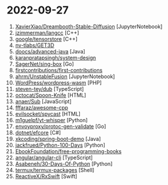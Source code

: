 # 2022-09-27

1. [XavierXiao/Dreambooth-Stable-Diffusion](https://github.com/XavierXiao/Dreambooth-Stable-Diffusion "Implementation of Dreambooth (https://arxiv.org/abs/2208.12242) with Stable Diffusion") [JupyterNotebook]
2. [jzimmerman/langcc](https://github.com/jzimmerman/langcc "langcc: A Next-Generation Compiler Compiler") [C++]
3. [google/tensorstore](https://github.com/google/tensorstore "Library for reading and writing large multi-dimensional arrays.") [C++]
4. [nv-tlabs/GET3D](https://github.com/nv-tlabs/GET3D "") 
5. [doocs/advanced-java](https://github.com/doocs/advanced-java "😮 Core Interview Questions & Answers For Experienced Java(Backend) Developers | 互联网 Java 工程师进阶知识完全扫盲：涵盖高并发、分布式、高可用、微服务、海量数据处理等领域知识") [Java]
6. [karanpratapsingh/system-design](https://github.com/karanpratapsingh/system-design "Learn how to design systems at scale and prepare for system design interviews") 
7. [SagerNet/sing-box](https://github.com/SagerNet/sing-box "The universal proxy platform") [Go]
8. [firstcontributions/first-contributions](https://github.com/firstcontributions/first-contributions "🚀✨ Help beginners to contribute to open source projects") 
9. [ahrm/UnstableFusion](https://github.com/ahrm/UnstableFusion "A Stable Diffusion desktop frontend with inpainting, img2img and more!") [JupyterNotebook]
10. [WordPress/wordpress-wasm](https://github.com/WordPress/wordpress-wasm "Run WordPress in the browser thanks to WebAssembly magic") [PHP]
11. [steven-tey/dub](https://github.com/steven-tey/dub "An open-source link shortener with built-in analytics + free custom domains.") [TypeScript]
12. [octocat/Spoon-Knife](https://github.com/octocat/Spoon-Knife "This repo is for demonstration purposes only.") [HTML]
13. [anaer/Sub](https://github.com/anaer/Sub "自用clash订阅链接") [JavaScript]
14. [fffaraz/awesome-cpp](https://github.com/fffaraz/awesome-cpp "A curated list of awesome C++ (or C) frameworks, libraries, resources, and shiny things. Inspired by awesome-... stuff.") 
15. [evilsocket/spycast](https://github.com/evilsocket/spycast "A crossplatform mDNS enumeration tool.") [HTML]
16. [m1guelpf/yt-whisper](https://github.com/m1guelpf/yt-whisper "Using OpenAI's Whisper to automatically generate YouTube subtitles") [Python]
17. [envoyproxy/protoc-gen-validate](https://github.com/envoyproxy/protoc-gen-validate "protoc plugin to generate polyglot message validators") [Go]
18. [dotnet/efcore](https://github.com/dotnet/efcore "EF Core is a modern object-database mapper for .NET. It supports LINQ queries, change tracking, updates, and schema migrations.") [C#]
19. [xkcoding/spring-boot-demo](https://github.com/xkcoding/spring-boot-demo "该项目已成功集成 actuator(监控)、admin(可视化监控)、logback(日志)、aopLog(通过AOP记录web请求日志)、统一异常处理(json级别和页面级别)、freemarker(模板引擎)、thymeleaf(模板引擎)、Beetl(模板引擎)、Enjoy(模板引擎)、JdbcTemplate(通用JDBC操作数据库)、JPA(强大的ORM框架)、mybatis(强大的ORM框架)、通用Mapper(快速操作Mybatis)、PageHelper(通用的Mybatis分页插件)、mybatis-plus(快速操作Mybatis)、BeetlSQL(强大的ORM框架)、upload(本地文件上传和七牛云文件上传)、redis(缓存)、ehcache(缓存)、ema…") [Java]
20. [jackfrued/Python-100-Days](https://github.com/jackfrued/Python-100-Days "Python - 100天从新手到大师") [Python]
21. [EbookFoundation/free-programming-books](https://github.com/EbookFoundation/free-programming-books "📚 Freely available programming books") 
22. [angular/angular-cli](https://github.com/angular/angular-cli "CLI tool for Angular") [TypeScript]
23. [Asabeneh/30-Days-Of-Python](https://github.com/Asabeneh/30-Days-Of-Python "30 days of Python programming challenge is a step-by-step guide to learn the Python programming language in 30 days. This challenge may take more than100 days, follow your own pace.") [Python]
24. [termux/termux-packages](https://github.com/termux/termux-packages "A build system and primary set of packages for Termux.") [Shell]
25. [ReactiveX/RxSwift](https://github.com/ReactiveX/RxSwift "Reactive Programming in Swift") [Swift]
